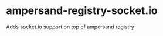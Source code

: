 ampersand-registry-socket.io
============================

Adds socket.io support on top of ampersand registry

